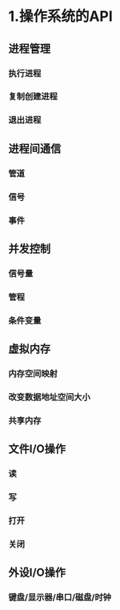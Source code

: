 # 1.操作系统的API

## 进程管理

### 执行进程

### 复制创建进程

### 退出进程

## 进程间通信

### 管道

### 信号

### 事件

## 并发控制

### 信号量

### 管程

### 条件变量

## 虚拟内存

### 内存空间映射

### 改变数据地址空间大小

### 共享内存

## 文件I/O操作

### 读

### 写

### 打开

### 关闭

## 外设I/O操作

### 键盘/显示器/串口/磁盘/时钟

